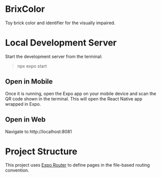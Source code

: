# BrixColor
Toy brick color and identifier for the visually impaired.

# Local Development Server
Start the development server from the terminal:
> npx expo start

## Open in Mobile
Once it is running, open the Expo app on your mobile device and scan the QR code shown in the terminal. This will open the React Native app wrapped in Expo.

## Open in Web
Navigate to http://localhost:8081

# Project Structure
This project uses [Expo Router](https://docs.expo.dev/router/create-pages/) to define pages in the file-based routing convention.
